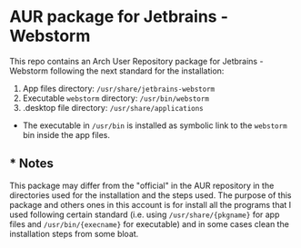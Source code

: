 # AUR package for Jetbrains - Webstorm
This repo contains an Arch User Repository package for Jetbrains - Webstorm following the next standard for the installation:

1. App files directory: `/usr/share/jetbrains-webstorm`
2. Executable `webstorm` directory: `/usr/bin/webstorm`
3. .desktop file directory: `/usr/share/applications`

* The executable in `/usr/bin` is installed as symbolic link to the `webstorm` bin inside the app files.

## * Notes

This package may differ from the "official" in the AUR repository in the directories used for the installation and the steps used. The purpose of this package and others 
ones in this account is for install all the programs that I used following certain standard (i.e. using `/usr/share/{pkgname}` for app files and `/usr/bin/{execname}`
for executable) and in some cases clean the installation steps from some bloat.
